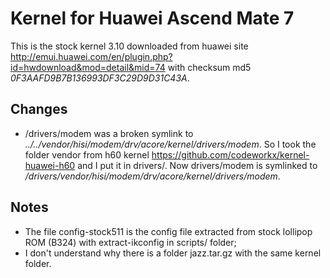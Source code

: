 Kernel for Huawei Ascend Mate 7
===============================

This is the stock kernel 3.10 downloaded from huawei site http://emui.huawei.com/en/plugin.php?id=hwdownload&mod=detail&mid=74 with checksum md5 *0F3AAFD9B7B136993DF3C29D9D31C43A*.

Changes
-------
- /drivers/modem was a broken symlink to *../../vendor/hisi/modem/drv/acore/kernel/drivers/modem*. So I took the folder vendor from h60 kernel https://github.com/codeworkx/kernel-huawei-h60 and I put it in drivers/. Now drivers/modem is symlinked to */drivers/vendor/hisi/modem/drv/acore/kernel/drivers/modem*.

Notes
-----
- The file config-stock511 is the config file extracted from stock lollipop ROM (B324) with extract-ikconfig in scripts/ folder;
- I don't understand why there is a folder jazz.tar.gz with the same kernel folder.
